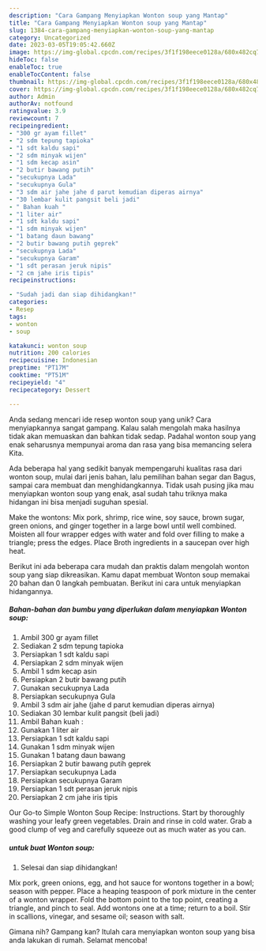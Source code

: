 ```yaml
---
description: "Cara Gampang Menyiapkan Wonton soup yang Mantap"
title: "Cara Gampang Menyiapkan Wonton soup yang Mantap"
slug: 1384-cara-gampang-menyiapkan-wonton-soup-yang-mantap
category: Uncategorized
date: 2023-03-05T19:05:42.660Z
image: https://img-global.cpcdn.com/recipes/3f1f198eece0128a/680x482cq70/wonton-soup-foto-resep-utama.jpg
hideToc: false
enableToc: true
enableTocContent: false
thumbnail: https://img-global.cpcdn.com/recipes/3f1f198eece0128a/680x482cq70/wonton-soup-foto-resep-utama.jpg
cover: https://img-global.cpcdn.com/recipes/3f1f198eece0128a/680x482cq70/wonton-soup-foto-resep-utama.jpg
author: Admin
authorAv: notfound
ratingvalue: 3.9
reviewcount: 7
recipeingredient:
- "300 gr ayam fillet"
- "2 sdm tepung tapioka"
- "1 sdt kaldu sapi"
- "2 sdm minyak wijen"
- "1 sdm kecap asin"
- "2 butir bawang putih"
- "secukupnya Lada"
- "secukupnya Gula"
- "3 sdm air jahe jahe d parut kemudian diperas airnya"
- "30 lembar kulit pangsit beli jadi"
- " Bahan kuah "
- "1 liter air"
- "1 sdt kaldu sapi"
- "1 sdm minyak wijen"
- "1 batang daun bawang"
- "2 butir bawang putih geprek"
- "secukupnya Lada"
- "secukupnya Garam"
- "1 sdt perasan jeruk nipis"
- "2 cm jahe iris tipis"
recipeinstructions:

- "Sudah jadi dan siap dihidangkan!"
categories:
- Resep
tags:
- wonton
- soup

katakunci: wonton soup 
nutrition: 200 calories
recipecuisine: Indonesian
preptime: "PT17M"
cooktime: "PT51M"
recipeyield: "4"
recipecategory: Dessert

---
```





Anda sedang mencari ide resep wonton soup yang unik? Cara menyiapkannya sangat gampang. Kalau salah mengolah maka hasilnya tidak akan memuaskan dan bahkan tidak sedap. Padahal wonton soup yang enak seharusnya mempunyai aroma dan rasa yang bisa memancing selera Kita.





Ada beberapa hal yang sedikit banyak mempengaruhi kualitas rasa dari wonton soup, mulai dari jenis bahan, lalu pemilihan bahan segar dan Bagus, sampai cara membuat dan menghidangkannya. Tidak usah pusing jika mau menyiapkan wonton soup yang enak,      asal sudah tahu triknya maka hidangan ini bisa menjadi suguhan spesial.














Make the wontons: Mix pork, shrimp, rice wine, soy sauce, brown sugar, green onions, and ginger together in a large bowl until well combined. Moisten all four wrapper edges with water and fold over filling to make a triangle; press the edges. Place Broth ingredients in a saucepan over high heat.






Berikut ini ada beberapa cara mudah dan praktis dalam mengolah wonton soup yang siap dikreasikan. Kamu dapat membuat Wonton soup memakai 20 bahan dan 0 langkah pembuatan. Berikut ini cara untuk menyiapkan hidangannya.

<!--inarticleads1-->

##### Bahan-bahan dan bumbu yang diperlukan dalam menyiapkan Wonton soup:

1. Ambil 300 gr ayam fillet
1. Sediakan 2 sdm tepung tapioka
1. Persiapkan 1 sdt kaldu sapi
1. Persiapkan 2 sdm minyak wijen
1. Ambil 1 sdm kecap asin
1. Persiapkan 2 butir bawang putih
1. Gunakan secukupnya Lada
1. Persiapkan secukupnya Gula
1. Ambil 3 sdm air jahe (jahe d parut kemudian diperas airnya)
1. Sediakan 30 lembar kulit pangsit (beli jadi)
1. Ambil  Bahan kuah :
1. Gunakan 1 liter air
1. Persiapkan 1 sdt kaldu sapi
1. Gunakan 1 sdm minyak wijen
1. Gunakan 1 batang daun bawang
1. Persiapkan 2 butir bawang putih geprek
1. Persiapkan secukupnya Lada
1. Persiapkan secukupnya Garam
1. Persiapkan 1 sdt perasan jeruk nipis
1. Persiapkan 2 cm jahe iris tipis


Our Go-to Simple Wonton Soup Recipe: Instructions. Start by thoroughly washing your leafy green vegetables. Drain and rinse in cold water. Grab a good clump of veg and carefully squeeze out as much water as you can. 

<!--inarticleads2-->

#####  untuk buat Wonton soup:


1. Selesai dan siap dihidangkan!

Mix pork, green onions, egg, and hot sauce for wontons together in a bowl; season with pepper. Place a heaping teaspoon of pork mixture in the center of a wonton wrapper. Fold the bottom point to the top point, creating a triangle, and pinch to seal. Add wontons one at a time; return to a boil. Stir in scallions, vinegar, and sesame oil; season with salt. 

Gimana nih? Gampang kan? Itulah cara menyiapkan wonton soup yang bisa anda lakukan di rumah. Selamat mencoba!
